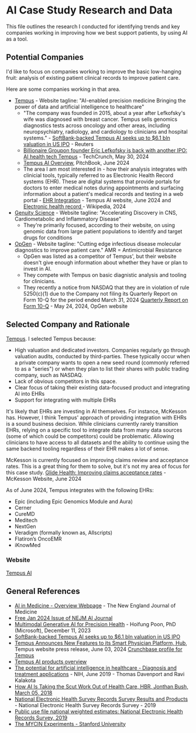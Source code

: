 # AI Case Study Research and Data
This file outlines the research I conducted for identifying trends and key companies working in improving how we best support patients, by using AI as a tool.

## Potential Companies
I'd like to focus on companies working to improve the basic low-hanging fruit: analysis of existing patient clinical records to improve patient care.

Here are some companies working in that area. 
* [Tempus](https://www.tempus.com/) - Website tagline: "AI-enabled
precision medicine
Bringing the power of data and artificial intelligence to healthcare"
    * "The company was founded in 2015, about a year after Lefkofsky's wife was diagnosed with breast cancer. Tempus sells genomics diagnostics tests across oncology and other areas, including neuropsychiatry, radiology, and cardiology to clinicians and hospital systems." - [SoftBank-backed Tempus AI seeks up to $6.1 bln valuation in US IPO](https://www.reuters.com/markets/deals/tempus-ai-seeks-up-61-bln-valuation-us-ipo-2024-06-05/) - Reuters
    * [Billionaire Groupon founder Eric Lefkofsky is back with another IPO: AI health tech Tempus](https://techcrunch.com/2024/05/30/billionaire-groupon-founder-lefkofsky-is-back-with-another-ipo-ai-healthtech-tempus/) - TechCrunch, May 30, 2024
    * [Tempus AI Overview](https://pitchbook.com/profiles/company/164234-62#:~:text=Who%20are%20Tempus%20AI's%20competitors?%20Genuity%20Science%2C,of%20the%2043%20competitors%20of%20Tempus%20AI.), PitchBook, June 2024
    * The area I am most interested in - how their analysis integrates with clinicial tools, typically referred to as Electronic Health Record systems (EHR). These are digital systems that provide portals for doctors to enter medical notes during appointments and surfacing information about a patient's medical records and testing in a web portal - [EHR Integration](https://www.tempus.com/oncology/ehr-integration/) - Tempus AI website, June 2024 and [Electronic health record
](https://en.wikipedia.org/wiki/Electronic_health_record) - Wikipedia, 2024
* [Genuity Science](https://genuitysci.com/]) - Website tagline: "Accelerating Discovery in CNS, Cardiometabolic and Inflammatory Disease"
  * They're primarily focused, according to their website, on using genomic data from large patient populations to identify and target drugs for conditions
* [OpGen](https://www.opgen.com/) - Website tagline: "Cutting edge infectious disease molecular diagnostics to improve patient care." AMR = Antimicrobial Resistance
  * OpGen was listed as a competitor of Tempus', but their website doesn't give enough information about whether they have or plan to invest in AI. 
  * They compete with Tempus on basic diagnistic analysis and tooling for clinicians. 
  * They recently a notice from NASDAQ that they are in violation of rule 5250(c)(1) due to the Company not filing its Quarterly Report on Form 10-Q for the period ended March 31, 2024 [Quarterly Report on Form 10-Q](https://ir.opgen.com/news-releases/news-release-details/opgen-receives-expected-nasdaq-notice-regarding-delayed-form-10) - May 24, 2024, OpGen website

## Selected Company and Rationale
[Tempus](https://www.tempus.com/). I selected Tempus because:
* High valuation and dedicated investors. Companies regularly go through valuation audits, conducted by third-parties. These typically occur when a private company wants to open a new seed round (commonly referred to as a "series") or when they plan to list their shares with public trading company, such as NASDAQ.
* Lack of obvious competitors in this space.
* Clear focus of taking their existing data-focused product and integrating AI into EHRs
* Support for integrating with multiple EHRs

It's likely that EHRs are investing in AI themselves. For instance, McKesson has. However, I think Tempus' approach of providing integration with EHRs is a sound business decision. While clinicians currently rarely transition EHRs, relying on a specific tool to integrate data from many data sources (some of which could be competitors) could be problematic. Allowing clinicians to have access to all datasets and the ability to continue using the same backend tooling regardless of their EHR makes a lot of sense.

McKesson is currently focused on improving claims review and acceptance rates. This is a great thing for them to solve, but it's not my area of focus for this case study. [Glide Health: Improving claims acceptance rates](https://www.mckesson.com/specialty/advisors-and-tools/glide-health/) - McKesson Website, June 2024

As of June 2024, Tempus integrates with the following EHRs:
* Epic (including Epic Genomics Module and Aura)
* Cerner
* CureMD
* Meditech
* NextGen
* Veradigm (formally known as, Allscripts)
* Flatiron’s OncoEMR
* iKnowMed


### Website
[Tempus AI]()

## General References
* [AI in Medicine - Overview Webpage](https://www.nejm.org/ai-in-medicine) - The New England Journal of Medicine
* [Free Jan 2024 Issue of NEJM AI Journal](https://ai.nejm.org/toc/ai/1/1)
* [Multimodal Generative AI for Precision Health](https://ai.nejm.org/doi/full/10.1056/AI-S2300233) - Hoifung Poon, PhD (Microsoft), December 11, 2023
* [SoftBank-backed Tempus AI seeks up to $6.1 bln valuation in US IPO](https://www.reuters.com/markets/deals/tempus-ai-seeks-up-61-bln-valuation-us-ipo-2024-06-05/)
* [Tempus Announces New Features to its Smart Physician Platform, Hub](https://www.tempus.com/news/tempus-announces-new-features-to-its-smart-physician-platform-hub/), Tempus website press release, June 03, 2024
[Crunchbase profile for Tempus](https://www.crunchbase.com/organization/tempus-3)
* [Tempus AI products overview](https://www.tempus.com/about-us/tempus-tech/)
* [The potential for artificial intelligence in healthcare - Diagnosis and treatment applications](https://www.ncbi.nlm.nih.gov/pmc/articles/PMC6616181/#S0008title) - NIH, June 2019 - Thomas Davenport and Ravi Kalakota
* [How AI Is Taking the Scut Work Out of Health Care, HBR, Jonthan Bush, March 05, 2018](https://hbr.org/2018/03/how-ai-is-taking-the-scut-work-out-of-health-care)
* [National Electronic Health Survey Records Survey Results and Products](https://www.cdc.gov/nchs/nehrs/surveyproducts.htm#:~:text=91.5%25%20of%20primary%20care%20physicians,physicians%20used%20an%20EHR%20system.) - National Electronic Health Survey Records Survey - 2019
* [Public use file national weighted estimates: National Electronic Health Records Survey, 2019](https://www.cdc.gov/nchs/data/nehrs/2019NEHRS-PUF-weighted-estimates-508.pdf)
* [The MYCIN Experiments - Stanford University](https://exhibits.stanford.edu/feigenbaum/browse/the-mycin-experiments)


